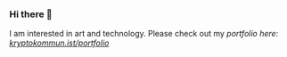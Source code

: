 ### Hi there 👋

I am interested in art and technology. Please check out my *portfolio here: [kryptokommun.ist/portfolio](https://kryptokommun.ist/portfolio/)*



<!--
**kryptokommunist/kryptokommunist** is a ✨ _special_ ✨ repository because its `README.md` (this file) appears on your GitHub profile.

Here are some ideas to get you started:

- 🔭 I’m currently working on ...
- 🌱 I’m currently learning ...
- 👯 I’m looking to collaborate on ...
- 🤔 I’m looking for help with ...
- 💬 Ask me about ...
- 📫 How to reach me: ...
- 😄 Pronouns: ...
- ⚡ Fun fact: ...
-->
